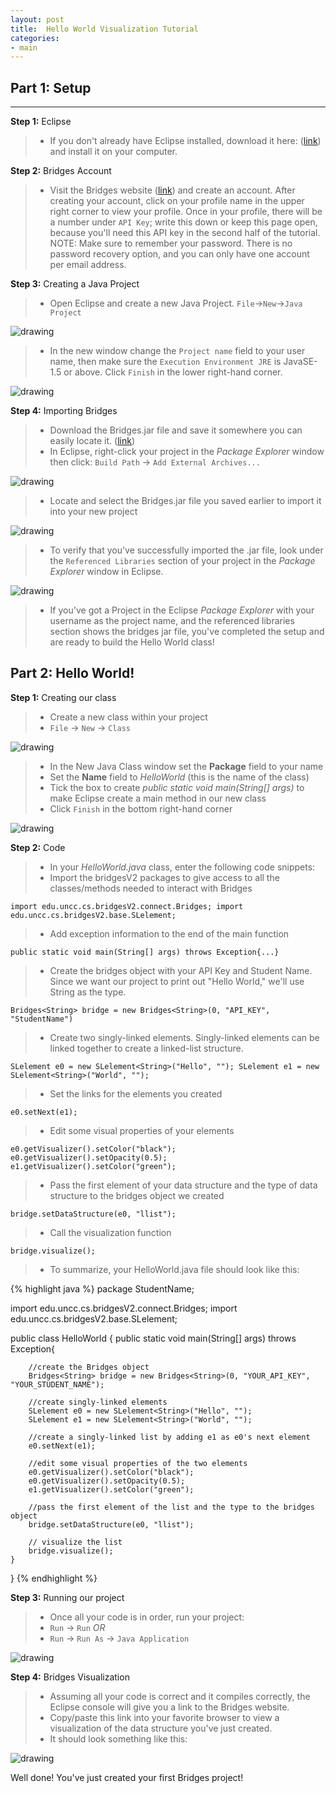 ```yaml
---
layout: post
title:  Hello World Visualization Tutorial
categories:
- main
---
```


## Part 1: Setup

---

**Step 1:** Eclipse

> * If you don't already have Eclipse installed, download it here: ([link](https://www.eclipse.org/downloads/index-java8.php)) and install it on your computer.

**Step 2:** Bridges Account

> * Visit the Bridges website ([link](http://bridges-cs.herokuapp.com/login)) and create an account. After creating your account, click on your profile name in the upper right corner to view your profile. Once in your profile, there will be a number under `API Key`; write this down or keep this page open, because you'll need this API key in the second half of the tutorial.
NOTE: Make sure to remember your password. There is no password recovery option, and you can only have one account per email address.

**Step 3:** Creating a Java Project

> * Open Eclipse and create a new Java Project. `File`->`New`->`Java Project`

![drawing](/img/Tutorialv2/newJavaProject.png)

> * In the new window change the `Project name` field to your user name, then make sure the `Execution Environment JRE` is JavaSE-1.5 or above. Click `Finish` in the lower right-hand corner.

![drawing](/img/Tutorialv2/JavaProject.png)

**Step 4:** Importing Bridges

> * Download the Bridges.jar file and save it somewhere you can easily locate it. ([link](/jar/bridges_all_2.0.jar))
> * In Eclipse, right-click your project in the *Package Explorer* window then click:
`Build Path` -> `Add External Archives...`

![drawing](/img/Tutorialv2/addArchive.png)

> * Locate and select the Bridges.jar file you saved earlier to import it into your new project

![drawing](/img/Tutorialv2/jar.png)

> * To verify that you've successfully imported the .jar file, look under the `Referenced Libraries` section of your project in the *Package Explorer* window in Eclipse.

![drawing](/img/Tutorialv2/ReferencedLib.png)

> * If you've got a Project in the Eclipse *Package Explorer* with your username as the project name, and the referenced libraries section shows the bridges jar file, you've completed the setup and are ready to build the Hello World class!

## Part 2: Hello World!

**Step 1:** Creating our class

> * Create a new class within your project
> * `File` -> `New` -> `Class`

![drawing](/img/Tutorialv2/newClass.png)

> * In the New Java Class window set the **Package** field to your name
> * Set the **Name** field to *HelloWorld* (this is the name of the class)
> * Tick the box to create *public static void main(String[] args)* to make Eclipse create a main method in our new class
> * Click `Finish` in the bottom right-hand corner

![drawing](/img/Tutorialv2/class.png)

**Step 2:** Code

> * In your *HelloWorld.java* class, enter the following code snippets:
> * Import the bridgesV2 packages to give access to all the classes/methods needed to interact with Bridges

`
import edu.uncc.cs.bridgesV2.connect.Bridges;
import edu.uncc.cs.bridgesV2.base.SLelement;
`
> * Add exception information to the end of the main function

`
public static void main(String[] args) throws Exception{...}
`
> * Create the bridges object with your API Key and Student Name. Since we want our project to print out "Hello World," we'll use String as the type.

`
Bridges<String> bridge = new Bridges<String>(0, "API_KEY", "StudentName")
`
> * Create two singly-linked elements. Singly-linked elements can be linked together to create a linked-list structure.

`
SLelement e0 = new SLelement<String>("Hello", "");
SLelement e1 = new SLelement<String>("World", "");
`
> * Set the links for the elements you created

`
e0.setNext(e1);
`
> * Edit some visual properties of your elements

`
e0.getVisualizer().setColor("black");
e0.getVisualizer().setOpacity(0.5);
e1.getVisualizer().setColor("green");
`
> * Pass the first element of your data structure and the type of data structure to the bridges object we created

`
bridge.setDataStructure(e0, "llist");
`
> * Call the visualization function

`
bridge.visualize();
`
> * To summarize, your HelloWorld.java file should look like this:

{% highlight java %}
package StudentName;

import edu.uncc.cs.bridgesV2.connect.Bridges;
import edu.uncc.cs.bridgesV2.base.SLelement;

public class HelloWorld {
    public static void main(String[] args) throws Exception{

        //create the Bridges object
        Bridges<String> bridge = new Bridges<String>(0, "YOUR_API_KEY", "YOUR_STUDENT_NAME");

        //create singly-linked elements
        SLelement e0 = new SLelement<String>("Hello", "");
        SLelement e1 = new SLelement<String>("World", "");

        //create a singly-linked list by adding e1 as e0's next element
        e0.setNext(e1);

        //edit some visual properties of the two elements
        e0.getVisualizer().setColor("black");
        e0.getVisualizer().setOpacity(0.5);
        e1.getVisualizer().setColor("green");

        //pass the first element of the list and the type to the bridges object
        bridge.setDataStructure(e0, "llist");

        // visualize the list
        bridge.visualize();
    }
}
{% endhighlight %}

**Step 3:** Running our project

> * Once all your code is in order, run your project:
> * `Run` -> `Run`  *OR*
> * `Run` -> `Run As` -> `Java Application`

![drawing](/img/Tutorialv2/runAs.png)

**Step 4:** Bridges Visualization
> * Assuming all your code is correct and it compiles correctly, the Eclipse console will give you a link to the Bridges website.
> * Copy/paste this link into your favorite browser to view a visualization of the data structure you've just created.
> * It should look something like this:

![drawing](/img/Tutorialv2/HelloWorld.png)

Well done! You've just created your first Bridges project!
